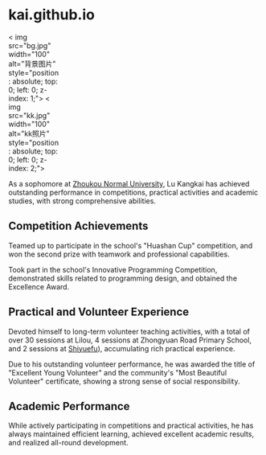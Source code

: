# kai.github.io


<div style="position: relative; width: 100px;">
  < img src="bg.jpg" width="100" alt="背景图片" style="position: absolute; top: 0; left: 0; z-index: 1;">
  < img src="kk.jpg" width="100" alt="kk照片" style="position: absolute; top: 0; left: 0; z-index: 2;">
</div>

As a sophomore at [Zhoukou Normal University](http://www.zknu.edu.cn), Lu Kangkai has achieved outstanding performance in competitions, practical activities and academic studies, with strong comprehensive abilities.

## Competition Achievements

Teamed up to participate in the school's "Huashan Cup" competition, and won the second prize with teamwork and professional capabilities.

Took part in the school's Innovative Programming Competition, demonstrated skills related to programming design, and obtained the Excellence Award.

## Practical and Volunteer Experience

Devoted himself to long-term volunteer teaching activities, with a total of over 30 sessions at Lilou, 4 sessions at Zhongyuan Road Primary School, and 2 sessions at [Shiyuefu](http://www.jianye.com.cn/project_show.aspx?Id=124)), accumulating rich practical experience.

Due to his outstanding volunteer performance, he was awarded the title of "Excellent Young Volunteer" and the community's "Most Beautiful Volunteer" certificate, showing a strong sense of social responsibility.

## Academic Performance

While actively participating in competitions and practical activities, he has always maintained efficient learning, achieved excellent academic results, and realized all-round development.
